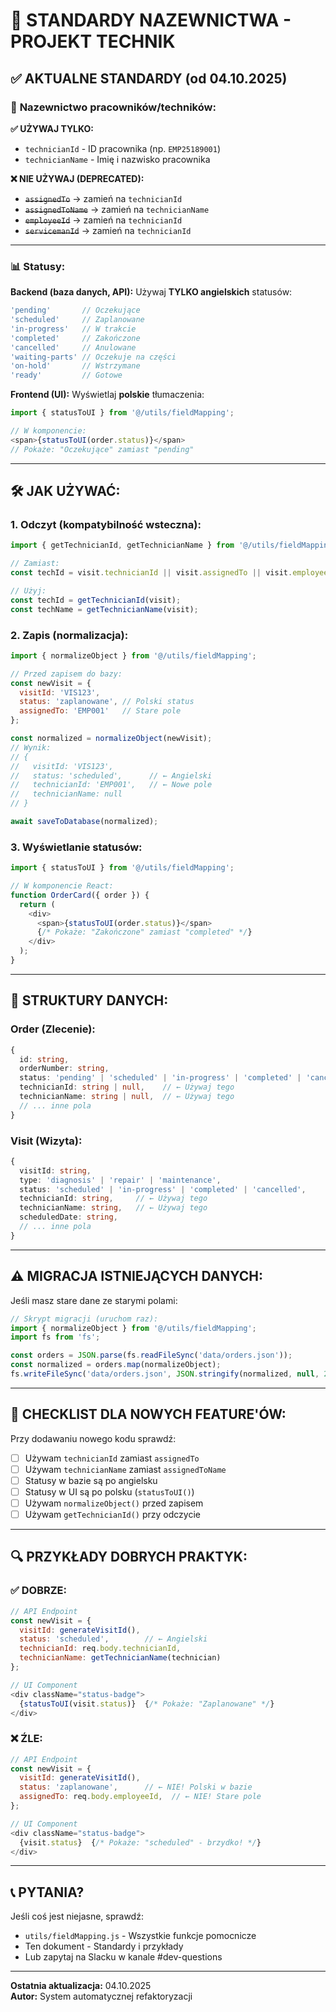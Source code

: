 # 📘 STANDARDY NAZEWNICTWA - PROJEKT TECHNIK

## ✅ **AKTUALNE STANDARDY (od 04.10.2025)**

### 🔧 **Nazewnictwo pracowników/techników:**

**✅ UŻYWAJ TYLKO:**
- `technicianId` - ID pracownika (np. `EMP25189001`)
- `technicianName` - Imię i nazwisko pracownika

**❌ NIE UŻYWAJ (DEPRECATED):**
- ~~`assignedTo`~~ → zamień na `technicianId`
- ~~`assignedToName`~~ → zamień na `technicianName`
- ~~`employeeId`~~ → zamień na `technicianId`
- ~~`servicemanId`~~ → zamień na `technicianId`

---

### 📊 **Statusy:**

**Backend (baza danych, API):**
Używaj **TYLKO angielskich** statusów:
```javascript
'pending'       // Oczekujące
'scheduled'     // Zaplanowane
'in-progress'   // W trakcie
'completed'     // Zakończone
'cancelled'     // Anulowane
'waiting-parts' // Oczekuje na części
'on-hold'       // Wstrzymane
'ready'         // Gotowe
```

**Frontend (UI):**
Wyświetlaj **polskie** tłumaczenia:
```javascript
import { statusToUI } from '@/utils/fieldMapping';

// W komponencie:
<span>{statusToUI(order.status)}</span> 
// Pokaże: "Oczekujące" zamiast "pending"
```

---

## 🛠️ **JAK UŻYWAĆ:**

### 1. **Odczyt (kompatybilność wsteczna):**
```javascript
import { getTechnicianId, getTechnicianName } from '@/utils/fieldMapping';

// Zamiast:
const techId = visit.technicianId || visit.assignedTo || visit.employeeId;

// Użyj:
const techId = getTechnicianId(visit);
const techName = getTechnicianName(visit);
```

### 2. **Zapis (normalizacja):**
```javascript
import { normalizeObject } from '@/utils/fieldMapping';

// Przed zapisem do bazy:
const newVisit = {
  visitId: 'VIS123',
  status: 'zaplanowane', // Polski status
  assignedTo: 'EMP001'   // Stare pole
};

const normalized = normalizeObject(newVisit);
// Wynik:
// {
//   visitId: 'VIS123',
//   status: 'scheduled',      // ← Angielski
//   technicianId: 'EMP001',   // ← Nowe pole
//   technicianName: null
// }

await saveToDatabase(normalized);
```

### 3. **Wyświetlanie statusów:**
```javascript
import { statusToUI } from '@/utils/fieldMapping';

// W komponencie React:
function OrderCard({ order }) {
  return (
    <div>
      <span>{statusToUI(order.status)}</span>
      {/* Pokaże: "Zakończone" zamiast "completed" */}
    </div>
  );
}
```

---

## 📁 **STRUKTURY DANYCH:**

### **Order (Zlecenie):**
```typescript
{
  id: string,
  orderNumber: string,
  status: 'pending' | 'scheduled' | 'in-progress' | 'completed' | 'cancelled',
  technicianId: string | null,    // ← Używaj tego
  technicianName: string | null,  // ← Używaj tego
  // ... inne pola
}
```

### **Visit (Wizyta):**
```typescript
{
  visitId: string,
  type: 'diagnosis' | 'repair' | 'maintenance',
  status: 'scheduled' | 'in-progress' | 'completed' | 'cancelled',
  technicianId: string,     // ← Używaj tego
  technicianName: string,   // ← Używaj tego
  scheduledDate: string,
  // ... inne pola
}
```

---

## ⚠️ **MIGRACJA ISTNIEJĄCYCH DANYCH:**

Jeśli masz stare dane ze starymi polami:

```javascript
// Skrypt migracji (uruchom raz):
import { normalizeObject } from '@/utils/fieldMapping';
import fs from 'fs';

const orders = JSON.parse(fs.readFileSync('data/orders.json'));
const normalized = orders.map(normalizeObject);
fs.writeFileSync('data/orders.json', JSON.stringify(normalized, null, 2));
```

---

## 📝 **CHECKLIST DLA NOWYCH FEATURE'ÓW:**

Przy dodawaniu nowego kodu sprawdź:

- [ ] Używam `technicianId` zamiast `assignedTo`
- [ ] Używam `technicianName` zamiast `assignedToName`
- [ ] Statusy w bazie są po angielsku
- [ ] Statusy w UI są po polsku (`statusToUI()`)
- [ ] Używam `normalizeObject()` przed zapisem
- [ ] Używam `getTechnicianId()` przy odczycie

---

## 🔍 **PRZYKŁADY DOBRYCH PRAKTYK:**

### ✅ DOBRZE:
```javascript
// API Endpoint
const newVisit = {
  visitId: generateVisitId(),
  status: 'scheduled',        // ← Angielski
  technicianId: req.body.technicianId,
  technicianName: getTechnicianName(technician)
};

// UI Component
<div className="status-badge">
  {statusToUI(visit.status)}  {/* Pokaże: "Zaplanowane" */}
</div>
```

### ❌ ŹLE:
```javascript
// API Endpoint
const newVisit = {
  visitId: generateVisitId(),
  status: 'zaplanowane',      // ← NIE! Polski w bazie
  assignedTo: req.body.employeeId,  // ← NIE! Stare pole
};

// UI Component
<div className="status-badge">
  {visit.status}  {/* Pokaże: "scheduled" - brzydko! */}
</div>
```

---

## 📞 **PYTANIA?**

Jeśli coś jest niejasne, sprawdź:
- `utils/fieldMapping.js` - Wszystkie funkcje pomocnicze
- Ten dokument - Standardy i przykłady
- Lub zapytaj na Slacku w kanale #dev-questions

---

**Ostatnia aktualizacja:** 04.10.2025  
**Autor:** System automatycznej refaktoryzacji
